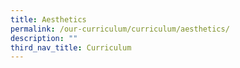 ```yaml
---
title: Aesthetics
permalink: /our-curriculum/curriculum/aesthetics/
description: ""
third_nav_title: Curriculum
---
```

